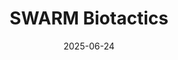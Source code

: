 ---  
layout: startup_page  
title: "SWARM Biotactics"  
id: "swarmbiotactics.com"  
permalink: "/swarmbiotacticsswarmbiotactics.com06242025/"  
website: "https://www.swarm-biotactics.com/"  
funding_round: "Seed"  
funding_amount: "€13M"  
investors: "Vertex Ventures US, Possible Ventures, Capnamic"  
about: "SWARM Biotactics develops bio-robotic systems using controllable living insects for mission-critical operations. Their bio-robotic swarms, equipped with custom backpacks, provide real-time data and enable precise navigation in inaccessible and high-risk environments. They aim to deliver scalable systems for defense, security, and disaster response."  
markets: "Robotics, AI, Defense, Security, Robotics Engineering, Business/Productivity Software, Environmental Services (B2B), Advanced Manufacturing, AgTech, Artificial Intelligence & Machine Learning"  
hq: "Kassel, Germany"  
founded_year: "2024"  
linkedin: "https://www.linkedin.com/company/swarm-biotactics"  
twitter: ""  
instagram: ""  
facebook: ""  
crunchbase: ""  
pitchbook: "https://pitchbook.com/profiles/company/708171-31"  

date_display: "24-Jun-2025"  
date: "2025-06-24"

# SEO Optimization  
meta_title: "SWARM Biotactics - Seed Funding (€13M)"  
meta_description: "SWARM Biotactics, SWARM Biotactics develops bio-robotic systems using controllable living insects for mission-critical operations. Their bio-robotic swarms, equipped wi..."  
meta_keywords: "SWARM Biotactics, Robotics, AI, Defense, Security, Robotics Engineering, Business/Productivity Software, Environmental Services (B2B), Advanced Manufacturing, AgTech, Artificial Intelligence & Machine Learning, Seed funding"  
canonical_url: "https://startup.projectstartups.com/swarmbiotacticsswarmbiotactics.com06242025/"  
---